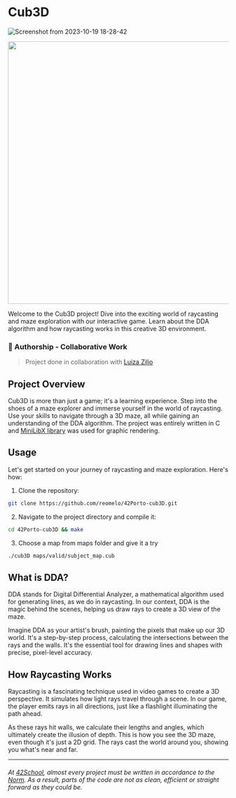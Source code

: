 # Cub3D

![Screenshot from 2023-10-19 18-28-42](https://github.com/reomelo/42Porto-cub3D/assets/73884501/d6bc6f8c-231b-493b-a632-fafcddc05958)

<p align="center">
  <img src="https://github.com/reomelo/42Porto-cub3D/blob/master/cub3d(1).gif" width="600" />
</p>

Welcome to the Cub3D project! Dive into the exciting world of raycasting and maze exploration with our interactive game. Learn about the DDA algorithm and how raycasting works in this creative 3D environment.

### 🤝 Authorship - Collaborative Work
> Project done in collaboration with <a href="https://github.com/ziliolu">Luiza Zilio</a>
  
## Project Overview
Cub3D is more than just a game; it's a learning experience. Step into the shoes of a maze explorer and immerse yourself in the world of raycasting. Use your skills to navigate through a 3D maze, all while gaining an understanding of the DDA algorithm.
The project was entirely written in C and [MiniLibX library](https://harm-smits.github.io/42docs/libs/minilibx/introduction.html) was used for graphic rendering.

## Usage
Let's get started on your journey of raycasting and maze exploration. Here's how:

1. Clone the repository:
  ```bash
  git clone https://github.com/reomelo/42Porto-cub3D.git
  ```
2. Navigate to the project directory and compile it:
  ```bash
  cd 42Porto-cub3D && make
  ```
3. Choose a map from maps folder and give it a try
  ```bash
  ./cub3D maps/valid/subject_map.cub
  ```

## What is DDA?
DDA stands for Digital Differential Analyzer, a mathematical algorithm used for generating lines, as we do in raycasting. In our context, DDA is the magic behind the scenes, helping us draw rays to create a 3D view of the maze.

Imagine DDA as your artist's brush, painting the pixels that make up our 3D world. It's a step-by-step process, calculating the intersections between the rays and the walls. It's the essential tool for drawing lines and shapes with precise, pixel-level accuracy. 

## How Raycasting Works
Raycasting is a fascinating technique used in video games to create a 3D perspective. It simulates how light rays travel through a scene. In our game, the player emits rays in all directions, just like a flashlight illuminating the path ahead.

As these rays hit walls, we calculate their lengths and angles, which ultimately create the illusion of depth. This is how you see the 3D maze, even though it's just a 2D grid. The rays cast the world around you, showing you what's near and far.

___
######  At [42School](https://en.wikipedia.org/wiki/42_(school)), almost every project must be written in accordance to the [Norm](https://github.com/42School/norminette). As a result, parts of the code are not as clean, efficient or straight forward as they could be.
